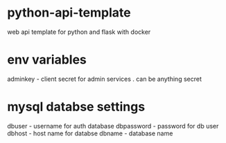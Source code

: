 # python-api-template
web api template for python and flask with docker
# env variables
adminkey - client secret for admin services . can be anything secret 
# mysql databse settings
dbuser - username for auth database
dbpassword - password for db user
dbhost - host name for databse
dbname - database name